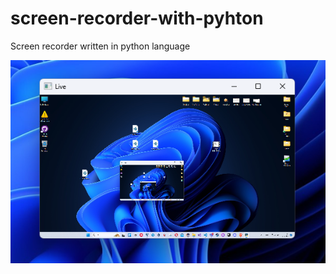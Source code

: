 # screen-recorder-with-pyhton
Screen recorder written in python language



![Ekran resmi](https://github.com/cemtekinn/screen-recorder-with-pyhton/blob/main/Ekran%20g%C3%B6r%C3%BCnt%C3%BCs%C3%BC%202023-05-05%20124618.png)
